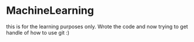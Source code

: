 # MachineLearning
this is for the learning purposes only. Wrote the code and now trying to get handle of how to use git :)
